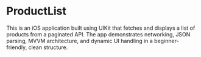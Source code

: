 # ProductList
This is an iOS application built using UIKit that fetches and displays a list of products from a paginated API. The app demonstrates networking, JSON parsing, MVVM architecture, and dynamic UI handling in a beginner-friendly, clean structure.
